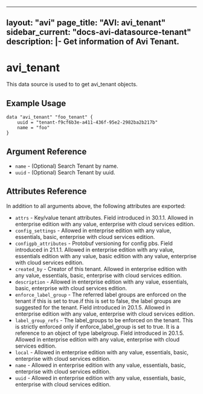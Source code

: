 <!--
    Copyright 2021 VMware, Inc.
    SPDX-License-Identifier: Mozilla Public License 2.0
-->
---
layout: "avi"
page_title: "AVI: avi_tenant"
sidebar_current: "docs-avi-datasource-tenant"
description: |-
  Get information of Avi Tenant.
---

# avi_tenant

This data source is used to to get avi_tenant objects.

## Example Usage

```hcl
data "avi_tenant" "foo_tenant" {
    uuid = "tenant-f9cf6b3e-a411-436f-95e2-2982ba2b217b"
    name = "foo"
}
```

## Argument Reference

* `name` - (Optional) Search Tenant by name.
* `uuid` - (Optional) Search Tenant by uuid.

## Attributes Reference

In addition to all arguments above, the following attributes are exported:

* `attrs` - Key/value tenant attributes. Field introduced in 30.1.1. Allowed in enterprise edition with any value, enterprise with cloud services edition.
* `config_settings` - Allowed in enterprise edition with any value, essentials, basic, enterprise with cloud services edition.
* `configpb_attributes` - Protobuf versioning for config pbs. Field introduced in 21.1.1. Allowed in enterprise edition with any value, essentials edition with any value, basic edition with any value, enterprise with cloud services edition.
* `created_by` - Creator of this tenant. Allowed in enterprise edition with any value, essentials, basic, enterprise with cloud services edition.
* `description` - Allowed in enterprise edition with any value, essentials, basic, enterprise with cloud services edition.
* `enforce_label_group` - The referred label groups are enforced on the tenant if this is set to true.if this is set to false, the label groups are suggested for the tenant. Field introduced in 20.1.5. Allowed in enterprise edition with any value, enterprise with cloud services edition.
* `label_group_refs` - The label_groups to be enforced on the tenant. This is strictly enforced only if enforce_label_group is set to true. It is a reference to an object of type labelgroup. Field introduced in 20.1.5. Allowed in enterprise edition with any value, enterprise with cloud services edition.
* `local` - Allowed in enterprise edition with any value, essentials, basic, enterprise with cloud services edition.
* `name` - Allowed in enterprise edition with any value, essentials, basic, enterprise with cloud services edition.
* `uuid` - Allowed in enterprise edition with any value, essentials, basic, enterprise with cloud services edition.

